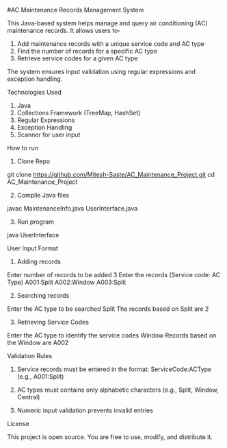 #AC Maintenance Records Management System

This Java-based system helps manage and query air conditioning (AC) maintenance records. It allows users to-

1. Add maintenance records with a unique service code and AC type
2. Find the number of records for a specific AC type
3. Retrieve service codes for a given AC type

The system ensures input validation using regular expressions and exception handling.

Technologies Used
1. Java
2. Collections Framework (TreeMap, HashSet)
3. Regular Expressions
4. Exception Handling
5. Scanner for user input

How to run 

1. Clone Repo

git clone https://github.com/Mitesh-Saste/AC_Maintenance_Project.git
cd AC_Maintenance_Project

2. Compile Java files

javac MaintenanceInfo.java UserInterface.java

3. Run program

java UserInterface

User Input Format

1. Adding records

Enter number of records to be added
3
Enter the records (Service code: AC Type)
A001:Split
A002:Window
A003:Split

2. Searching records

Enter the AC type to be searched
Split
The records based on Split are 2

3. Retrieving Service Codes

Enter the AC type to identify the service codes
Window
Records based on the Window are
A002

Validation Rules

1. Service records must be entered in the format:
ServiceCode:ACType  (e.g., A001:Split)

2. AC types must contains only alphabetic characters (e.g., Split, Window, Central)

3. Numeric input validation prevents invalid entries

License

This project is open source. You are free to use, modify, and distribute it. 

